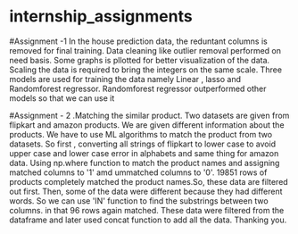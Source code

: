 # internship_assignments
#Assignment -1 
  In the house prediction data, the reduntant columns is removed for final training.
  Data cleaning like outlier removal performed on need basis.
  Some graphs is pllotted for better visualization of the data.
  Scaling the data is required to bring the integers on the same scale.
  Three models are used for training the data namely Linear , lasso and Randomforest regressor.
  Randomforest regressor outperformed other models so that we can use it
  
  
  
  
  
  
  
  
  
  
  
#Assignment - 2 .Matching the similar product.
  Two datasets are given from flipkart and amazon products.
  We are given different information about the products.
  We have to use ML algorithms to match the product from two datasets.
  So first , converting all strings of flipkart to lower case to avoid upper case and lower case error in alphabets and same thing for amazon data.
  Using np.where function to match the product names and assigning matched columns to '1' amd ummatched columns to  '0'.
  19851 rows of products completely matched the product names.So, these data are filtered out first. Then, some of the data were different because they had different words. 
  So we can use 'IN' function to find the substrings between two columns. in that 96 rows again matched. These data were filtered from the dataframe and later used concat function to add all the data.
 Thanking you.
  
